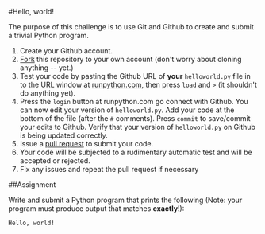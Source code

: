 #Hello, world!

The purpose of this challenge is to use Git and Github to create and submit a trivial Python program.

1. Create your Github account.
2. [Fork](https://guides.github.com/activities/forking/) this repository to your own account (don't
  worry about cloning anything -- yet.)
3. Test your code by pasting the Github URL of **your** 
  ```helloworld.py``` file in to the URL window at [runpython.com](http://runpython.com),
  then press ```load``` and ```>``` (it shouldn't do anything yet).
4. Press the ```login``` button at runpython.com go connect with Github. You can now edit your version
  of ```helloworld.py```. Add your code at the bottom of the file (after the ```#``` comments). 
  Press ```commit``` to save/commit your edits to Github. Verify that your
  version of ```helloworld.py``` on Github is being updated correctly.
5. Issue a [pull request](https://help.github.com/articles/using-pull-requests/) to submit your code.
6. Your code will be subjected to a rudimentary automatic test and will be accepted or rejected.
7. Fix any issues and repeat the pull request if necessary

##Assignment 

Write and submit a Python program that prints the following (Note: your program must produce
output that matches **exactly**!):

```
Hello, world!
```
    
